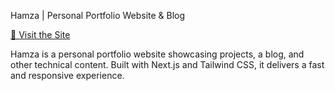 
Hamza | Personal Portfolio Website & Blog

[🚀 Visit the Site](https://hamza-portfolio-blush.vercel.app/)


Hamza is a personal portfolio website showcasing projects, a blog, and other technical content. Built with Next.js and Tailwind CSS, it delivers a fast and responsive experience.

